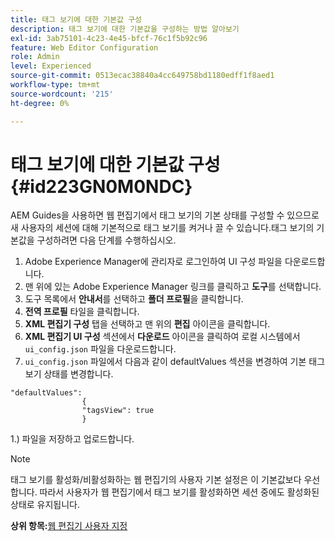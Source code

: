 ```yaml
---
title: 태그 보기에 대한 기본값 구성
description: 태그 보기에 대한 기본값을 구성하는 방법 알아보기
exl-id: 3ab75101-4c23-4e45-bfcf-76c1f5b92c96
feature: Web Editor Configuration
role: Admin
level: Experienced
source-git-commit: 0513ecac38840a4cc649758bd1180edff1f8aed1
workflow-type: tm+mt
source-wordcount: '215'
ht-degree: 0%

---
```


# 태그 보기에 대한 기본값 구성 {#id223GN0M0NDC}

AEM Guides을 사용하면 웹 편집기에서 태그 보기의 기본 상태를 구성할 수 있으므로 새 사용자의 세션에 대해 기본적으로 태그 보기를 켜거나 끌 수 있습니다.태그 보기의 기본값을 구성하려면 다음 단계를 수행하십시오.

1. Adobe Experience Manager에 관리자로 로그인하여 UI 구성 파일을 다운로드합니다.
1. 맨 위에 있는 Adobe Experience Manager 링크를 클릭하고 **도구**&#x200B;를 선택합니다.
1. 도구 목록에서 **안내서**&#x200B;를 선택하고 **폴더 프로필**&#x200B;을 클릭합니다.
1. **전역 프로필** 타일을 클릭합니다.
1. **XML 편집기 구성** 탭을 선택하고 맨 위의 **편집** 아이콘을 클릭합니다.
1. **XML 편집기 UI 구성** 섹션에서 **다운로드** 아이콘을 클릭하여 로컬 시스템에서 `ui_config.json` 파일을 다운로드합니다.
1. `ui_config.json` 파일에서 다음과 같이 defaultValues 섹션을 변경하여 기본 태그 보기 상태를 변경합니다.

```
"defaultValues":
                {
                "tagsView": true
                }
```

1.) 파일을 저장하고 업로드합니다.

>[!NOTE]
>
> 태그 보기를 활성화/비활성화하는 웹 편집기의 사용자 기본 설정은 이 기본값보다 우선합니다. 따라서 사용자가 웹 편집기에서 태그 보기를 활성화하면 세션 중에도 활성화된 상태로 유지됩니다.

**상위 항목:**&#x200B;[&#x200B;웹 편집기 사용자 지정](conf-web-editor.md)
